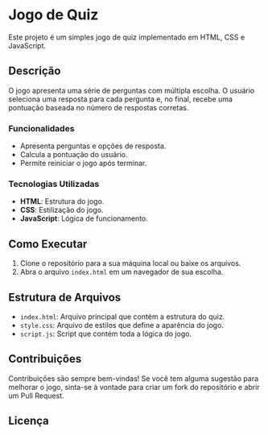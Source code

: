 # Jogo de Quiz

Este projeto é um simples jogo de quiz implementado em HTML, CSS e JavaScript.

## Descrição

O jogo apresenta uma série de perguntas com múltipla escolha. O usuário seleciona uma resposta para cada pergunta e, no final, recebe uma pontuação baseada no número de respostas corretas.

### Funcionalidades

- Apresenta perguntas e opções de resposta.
- Calcula a pontuação do usuário.
- Permite reiniciar o jogo após terminar.

### Tecnologias Utilizadas

- **HTML**: Estrutura do jogo.
- **CSS**: Estilização do jogo.
- **JavaScript**: Lógica de funcionamento.

## Como Executar

1. Clone o repositório para a sua máquina local ou baixe os arquivos.
2. Abra o arquivo `index.html` em um navegador de sua escolha.

## Estrutura de Arquivos

- `index.html`: Arquivo principal que contém a estrutura do quiz.
- `style.css`: Arquivo de estilos que define a aparência do jogo.
- `script.js`: Script que contém toda a lógica do jogo.

## Contribuições

Contribuições são sempre bem-vindas! Se você tem alguma sugestão para melhorar o jogo, sinta-se à vontade para criar um fork do repositório e abrir um Pull Request.

## Licença

